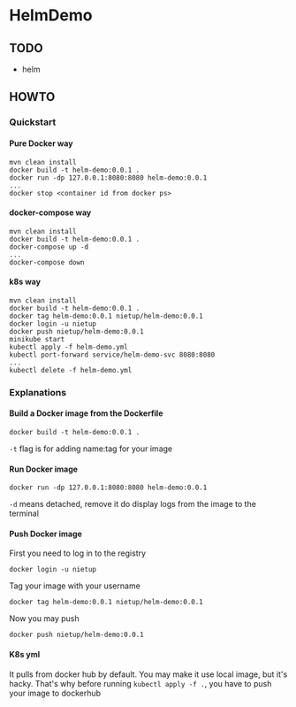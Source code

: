 # HelmDemo

## TODO

- helm

## HOWTO

### Quickstart

#### Pure Docker way

```
mvn clean install
docker build -t helm-demo:0.0.1 .
docker run -dp 127.0.0.1:8080:8080 helm-demo:0.0.1
...
docker stop <container id from docker ps>
```

#### docker-compose way

```
mvn clean install
docker build -t helm-demo:0.0.1 .
docker-compose up -d
...
docker-compose down
```

#### k8s way

```
mvn clean install
docker build -t helm-demo:0.0.1 .
docker tag helm-demo:0.0.1 nietup/helm-demo:0.0.1
docker login -u nietup
docker push nietup/helm-demo:0.0.1
minikube start
kubectl apply -f helm-demo.yml
kubectl port-forward service/helm-demo-svc 8080:8080
...
kubectl delete -f helm-demo.yml
```

### Explanations

#### Build a Docker image from the Dockerfile

`docker build -t helm-demo:0.0.1 .`

`-t` flag is for adding name:tag for your image

#### Run Docker image

`docker run -dp 127.0.0.1:8080:8080 helm-demo:0.0.1`

`-d` means detached, remove it do display logs from the image to the terminal

#### Push Docker image

First you need to log in to the registry

`docker login -u nietup`

Tag your image with your username

`docker tag helm-demo:0.0.1 nietup/helm-demo:0.0.1`

Now you may push

`docker push nietup/helm-demo:0.0.1`

#### K8s yml

It pulls from docker hub by default. You may make it use local image, but it's hacky. That's why before running `kubectl apply -f .`, you have to push your image to dockerhub